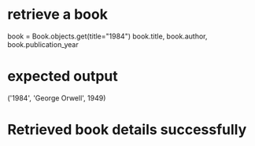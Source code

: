# retrieve a book

book = Book.objects.get(title="1984")
book.title, 
book.author, 
book.publication_year

# expected output

('1984', 'George Orwell', 1949)
# Retrieved book details successfully
